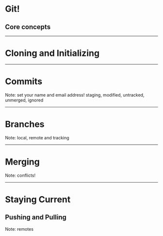 # Git!

## Core concepts

---

# Cloning and Initializing

---

# Commits

Note:
set your name and email address!
staging, modified, untracked, unmerged, ignored

---

# Branches

Note:
local, remote and tracking

---

# Merging

Note:
conflicts!

---

# Staying Current

## Pushing and Pulling

Note:
remotes
